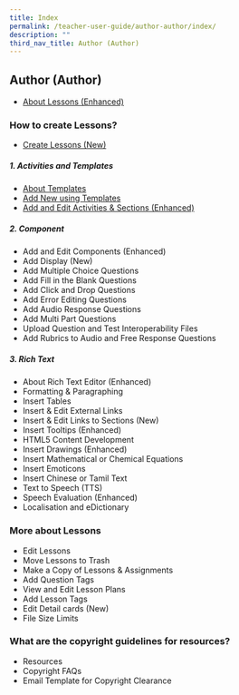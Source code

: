 ```yaml
---
title: Index
permalink: /teacher-user-guide/author-author/index/
description: ""
third_nav_title: Author (Author)
---
```

## Author (Author)
* <a href="/teacher-user-guide/author-author/aboutlessons/" target="_blank">About Lessons (Enhanced)</a>

### How to create Lessons?
* <a href="/teacher-user-guide/author-author/createlessons/" target="_blank">Create Lessons (New)</a>

##### 1. Activities and Templates
* <a href="/teacher-user-guide/author-author/abouttemplates/" target="_blank">About Templates</a>
* <a href="/teacher-user-guide/author-author/addtemplates/" target="_blank">Add New using Templates</a>
* <a href="/teacher-user-guide/author-author/addactivities/" target="_blank">Add and Edit Activities &amp; Sections (Enhanced)</a>

#####  2. Component
* Add and Edit Components (Enhanced)
* Add Display (New)
* Add Multiple Choice Questions
* Add Fill in the Blank Questions
* Add Click and Drop Questions
* Add Error Editing Questions
* Add Audio Response Questions
* Add Multi Part Questions
* Upload Question and Test Interoperability Files
* Add Rubrics to Audio and Free Response Questions

##### 3. Rich Text
* About Rich Text Editor (Enhanced)
* Formatting &amp; Paragraphing
* Insert Tables
* Insert &amp; Edit External Links
* Insert &amp; Edit Links to Sections (New)
* Insert Tooltips (Enhanced)
* HTML5 Content Development
* Insert Drawings (Enhanced)
* Insert Mathematical or Chemical Equations
* Insert Emoticons
* Insert Chinese or Tamil Text
* Text to Speech (TTS)
* Speech Evaluation (Enhanced)
* Localisation and eDictionary

### More about Lessons
* Edit Lessons
* Move Lessons to Trash
* Make a Copy of Lessons &amp; Assignments
* Add Question Tags
* View and Edit Lesson Plans
* Add Lesson Tags
* Edit Detail cards (New)
* File Size Limits

### What are the copyright guidelines for resources?
* Resources
* Copyright FAQs
* Email Template for Copyright Clearance